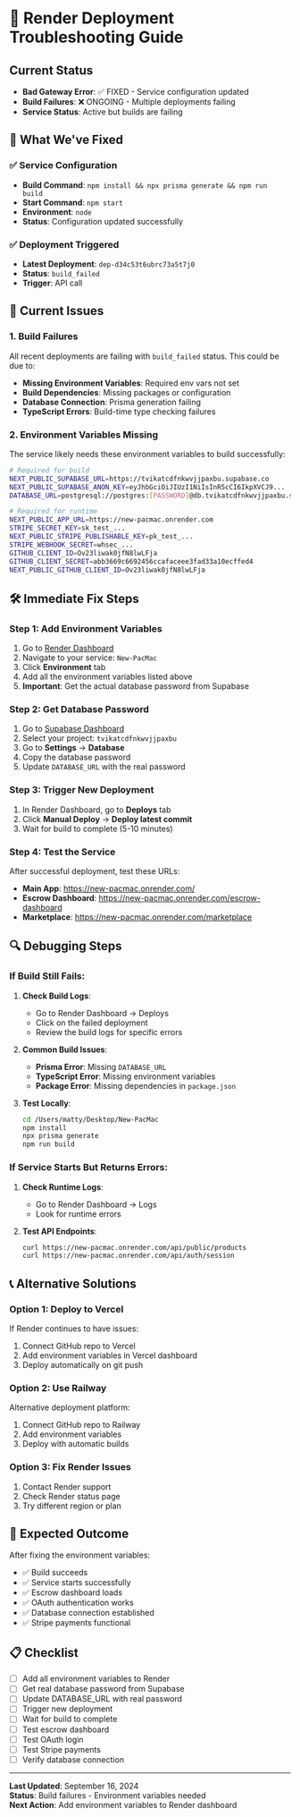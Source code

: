 # 🚨 Render Deployment Troubleshooting Guide

## Current Status
- **Bad Gateway Error**: ✅ FIXED - Service configuration updated
- **Build Failures**: ❌ ONGOING - Multiple deployments failing
- **Service Status**: Active but builds are failing

## 🔧 What We've Fixed

### ✅ Service Configuration
- **Build Command**: `npm install && npx prisma generate && npm run build`
- **Start Command**: `npm start`
- **Environment**: `node`
- **Status**: Configuration updated successfully

### ✅ Deployment Triggered
- **Latest Deployment**: `dep-d34c53t6ubrc73a5t7j0`
- **Status**: `build_failed`
- **Trigger**: API call

## 🚨 Current Issues

### 1. Build Failures
All recent deployments are failing with `build_failed` status. This could be due to:

- **Missing Environment Variables**: Required env vars not set
- **Build Dependencies**: Missing packages or configuration
- **Database Connection**: Prisma generation failing
- **TypeScript Errors**: Build-time type checking failures

### 2. Environment Variables Missing
The service likely needs these environment variables to build successfully:

```bash
# Required for build
NEXT_PUBLIC_SUPABASE_URL=https://tvikatcdfnkwvjjpaxbu.supabase.co
NEXT_PUBLIC_SUPABASE_ANON_KEY=eyJhbGciOiJIUzI1NiIsInR5cCI6IkpXVCJ9...
DATABASE_URL=postgresql://postgres:[PASSWORD]@db.tvikatcdfnkwvjjpaxbu.supabase.co:5432/postgres

# Required for runtime
NEXT_PUBLIC_APP_URL=https://new-pacmac.onrender.com
STRIPE_SECRET_KEY=sk_test_...
NEXT_PUBLIC_STRIPE_PUBLISHABLE_KEY=pk_test_...
STRIPE_WEBHOOK_SECRET=whsec_...
GITHUB_CLIENT_ID=Ov23liwak0jfN8lwLFja
GITHUB_CLIENT_SECRET=abb3669c6692456ccafaceee3fad33a10ecffed4
NEXT_PUBLIC_GITHUB_CLIENT_ID=Ov23liwak0jfN8lwLFja
```

## 🛠️ Immediate Fix Steps

### Step 1: Add Environment Variables
1. Go to [Render Dashboard](https://dashboard.render.com)
2. Navigate to your service: `New-PacMac`
3. Click **Environment** tab
4. Add all the environment variables listed above
5. **Important**: Get the actual database password from Supabase

### Step 2: Get Database Password
1. Go to [Supabase Dashboard](https://supabase.com/dashboard)
2. Select your project: `tvikatcdfnkwvjjpaxbu`
3. Go to **Settings** → **Database**
4. Copy the database password
5. Update `DATABASE_URL` with the real password

### Step 3: Trigger New Deployment
1. In Render Dashboard, go to **Deploys** tab
2. Click **Manual Deploy** → **Deploy latest commit**
3. Wait for build to complete (5-10 minutes)

### Step 4: Test the Service
After successful deployment, test these URLs:
- **Main App**: https://new-pacmac.onrender.com/
- **Escrow Dashboard**: https://new-pacmac.onrender.com/escrow-dashboard
- **Marketplace**: https://new-pacmac.onrender.com/marketplace

## 🔍 Debugging Steps

### If Build Still Fails:

1. **Check Build Logs**:
   - Go to Render Dashboard → Deploys
   - Click on the failed deployment
   - Review the build logs for specific errors

2. **Common Build Issues**:
   - **Prisma Error**: Missing `DATABASE_URL`
   - **TypeScript Error**: Missing environment variables
   - **Package Error**: Missing dependencies in `package.json`

3. **Test Locally**:
   ```bash
   cd /Users/matty/Desktop/New-PacMac
   npm install
   npx prisma generate
   npm run build
   ```

### If Service Starts But Returns Errors:

1. **Check Runtime Logs**:
   - Go to Render Dashboard → Logs
   - Look for runtime errors

2. **Test API Endpoints**:
   ```bash
   curl https://new-pacmac.onrender.com/api/public/products
   curl https://new-pacmac.onrender.com/api/auth/session
   ```

## 📞 Alternative Solutions

### Option 1: Deploy to Vercel
If Render continues to have issues:
1. Connect GitHub repo to Vercel
2. Add environment variables in Vercel dashboard
3. Deploy automatically on git push

### Option 2: Use Railway
Alternative deployment platform:
1. Connect GitHub repo to Railway
2. Add environment variables
3. Deploy with automatic builds

### Option 3: Fix Render Issues
1. Contact Render support
2. Check Render status page
3. Try different region or plan

## 🎯 Expected Outcome

After fixing the environment variables:
- ✅ Build succeeds
- ✅ Service starts successfully
- ✅ Escrow dashboard loads
- ✅ OAuth authentication works
- ✅ Database connection established
- ✅ Stripe payments functional

## 📋 Checklist

- [ ] Add all environment variables to Render
- [ ] Get real database password from Supabase
- [ ] Update DATABASE_URL with real password
- [ ] Trigger new deployment
- [ ] Wait for build to complete
- [ ] Test escrow dashboard
- [ ] Test OAuth login
- [ ] Test Stripe payments
- [ ] Verify database connection

---

**Last Updated**: September 16, 2024  
**Status**: Build failures - Environment variables needed  
**Next Action**: Add environment variables to Render dashboard
